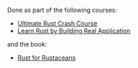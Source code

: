 Done as part of the following courses:
- [Ultimate Rust Crash Course](https://www.udemy.com/course/ultimate-rust-crash-course/)
- [Learn Rust by Building Real Application](https://www.udemy.com/course/rust-fundamentals/)

and the book:
- [Rust for Rustaceans](https://www.amazon.co.uk/Rust-Rustaceans-Programming-Experienced-Developers/dp/1718501854)
